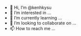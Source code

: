 - 👋 Hi, I’m @kenhkysu
- 👀 I’m interested in ...
- 🌱 I’m currently learning ...
- 💞️ I’m looking to collaborate on ...
- 📫 How to reach me ...

<!---
kenhkysu/kenhkysu is a ✨ special ✨ repository because its `README.md` (this file) appears on your GitHub profile.
You can click the Preview link to take a look at your changes.
--->
